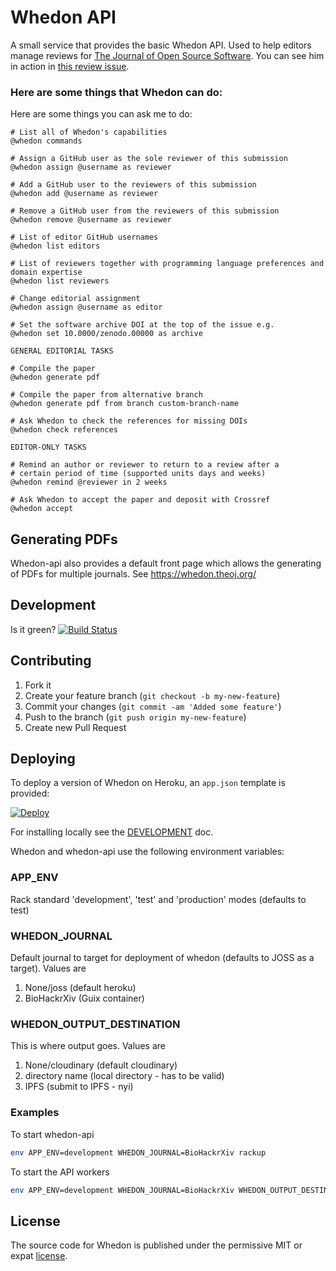 # Whedon API

A small service that provides the basic Whedon API. Used to help editors manage reviews for [The Journal of Open Source Software](http://joss.theoj.org). You can see him in action in [this review issue](https://github.com/openjournals/joss-reviews/issues/78).

### Here are some things that Whedon can do:

Here are some things you can ask me to do:

```
# List all of Whedon's capabilities
@whedon commands

# Assign a GitHub user as the sole reviewer of this submission
@whedon assign @username as reviewer

# Add a GitHub user to the reviewers of this submission
@whedon add @username as reviewer

# Remove a GitHub user from the reviewers of this submission
@whedon remove @username as reviewer

# List of editor GitHub usernames
@whedon list editors

# List of reviewers together with programming language preferences and domain expertise
@whedon list reviewers

# Change editorial assignment
@whedon assign @username as editor

# Set the software archive DOI at the top of the issue e.g.
@whedon set 10.0000/zenodo.00000 as archive

GENERAL EDITORIAL TASKS

# Compile the paper
@whedon generate pdf

# Compile the paper from alternative branch
@whedon generate pdf from branch custom-branch-name

# Ask Whedon to check the references for missing DOIs
@whedon check references

EDITOR-ONLY TASKS

# Remind an author or reviewer to return to a review after a
# certain period of time (supported units days and weeks)
@whedon remind @reviewer in 2 weeks

# Ask Whedon to accept the paper and deposit with Crossref
@whedon accept

```

## Generating PDFs

Whedon-api also provides a default front page which allows the generating
of PDFs for multiple journals. See https://whedon.theoj.org/

## Development

Is it green? [![Build Status](https://travis-ci.org/openjournals/whedon-api.svg?branch=master)](https://travis-ci.org/openjournals/whedon-api)

## Contributing

1. Fork it
2. Create your feature branch (`git checkout -b my-new-feature`)
3. Commit your changes (`git commit -am 'Added some feature'`)
4. Push to the branch (`git push origin my-new-feature`)
5. Create new Pull Request

## Deploying

To deploy a version of Whedon on Heroku, an `app.json` template is provided:

[![Deploy](https://www.herokucdn.com/deploy/button.svg)](https://heroku.com/deploy?template=https://github.com/openjournals/whedon-api)

For installing locally see the [DEVELOPMENT](./doc/DEVELOPMENT.org) doc.

Whedon and whedon-api use the following environment variables:

### APP_ENV

Rack standard 'development', 'test' and 'production' modes (defaults to test)

### WHEDON_JOURNAL

Default journal to target for deployment of whedon (defaults to JOSS
as a target). Values are

1. None/joss (default heroku)
2. BioHackrXiv (Guix container)

### WHEDON_OUTPUT_DESTINATION

This is where output goes. Values are

1. None/cloudinary (default cloudinary)
2. directory name (local directory - has to be valid)
3. IPFS (submit to IPFS - nyi)

### Examples

To start whedon-api

```bash
env APP_ENV=development WHEDON_JOURNAL=BioHackrXiv rackup
```

To start the API workers

```bash
env APP_ENV=development WHEDON_JOURNAL=BioHackrXiv WHEDON_OUTPUT_DESTINATION=/home/wrk/tmp =local RUBYLIB=../whedon/lib sidekiq -c 1 -t 25 -r ./workers.rb
```

## License

The source code for Whedon is published under the permissive MIT or
expat [license](LICENSE).
